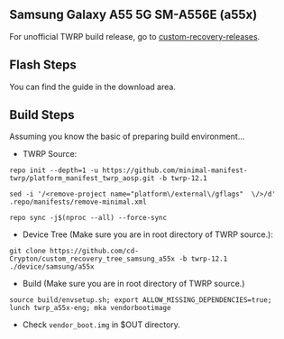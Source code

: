 ## Samsung Galaxy A55 5G SM-A556E (a55x)
For unofficial TWRP build release, go to [custom-recovery-releases](https://github.com/cdpcrp/custom-recovery-releases).

## Flash Steps
You can find the guide in the download area.
 
## Build Steps
Assuming you know the basic of preparing build environment...
* TWRP Source:
```
repo init --depth=1 -u https://github.com/minimal-manifest-twrp/platform_manifest_twrp_aosp.git -b twrp-12.1
```
```
sed -i '/<remove-project name="platform\/external\/gflags"  \/>/d' .repo/manifests/remove-minimal.xml
```
```
repo sync -j$(nproc --all) --force-sync
```
* Device Tree (Make sure you are in root directory of TWRP source.):
```
git clone https://github.com/cd-Crypton/custom_recovery_tree_samsung_a55x -b twrp-12.1 ./device/samsung/a55x
```
* Build (Make sure you are in root directory of TWRP source.)
```
source build/envsetup.sh; export ALLOW_MISSING_DEPENDENCIES=true; lunch twrp_a55x-eng; mka vendorbootimage
```
* Check `vendor_boot.img` in $OUT directory.
